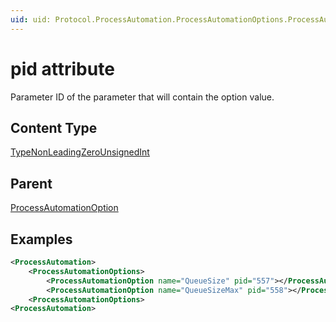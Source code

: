 ```yaml
---
uid: uid: Protocol.ProcessAutomation.ProcessAutomationOptions.ProcessAutomationOption-pid
---
```


# pid attribute

Parameter ID of the parameter that will contain the option value.

## Content Type

[TypeNonLeadingZeroUnsignedInt](xref:Protocol-TypeNonLeadingZeroUnsignedInt)

## Parent

[ProcessAutomationOption](xref:Protocol.ProcessAutomation.ProcessAutomationOptions.ProcessAutomationOption)

## Examples

```xml
<ProcessAutomation>
	<ProcessAutomationOptions>
		<ProcessAutomationOption name="QueueSize" pid="557"></ProcessAutomationOption>
        <ProcessAutomationOption name="QueueSizeMax" pid="558"></ProcessAutomationOption>
	<ProcessAutomationOptions>
<ProcessAutomation>
